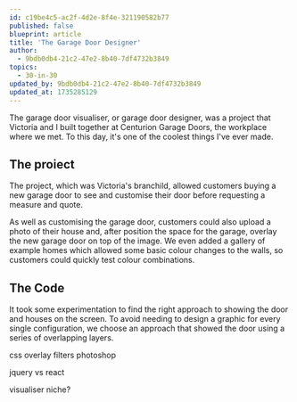 ```yaml
---
id: c19be4c5-ac2f-4d2e-8f4e-321190582b77
published: false
blueprint: article
title: 'The Garage Door Designer'
author:
  - 9bdb0db4-21c2-47e2-8b40-7df4732b3849
topics:
  - 30-in-30
updated_by: 9bdb0db4-21c2-47e2-8b40-7df4732b3849
updated_at: 1735285129
---
```

The garage door visualiser, or garage door designer, was a project that Victoria and I built together at Centurion Garage Doors, the workplace where we met. To this day, it's one of the coolest things I've ever made. 

## The proiect
The project, which was Victoria's branchild, allowed customers buying a new garage door to see and customise their door before requesting a measure and quote.

As well as customising the garage door, customers could also upload a photo of their house and, after position the space for the garage, overlay the new garage door on top of the image. We even added a gallery of example homes which allowed some basic colour changes to the walls, so customers could quickly test colour combinations.

## The Code
It took some experimentation to find the right approach to showing the door and houses on the screen. To avoid needing to design a graphic for every single configuration, we choose an approach that showed the door using a series of overlapping layers.


css overlay filters
photoshop

jquery vs react

visualiser niche?